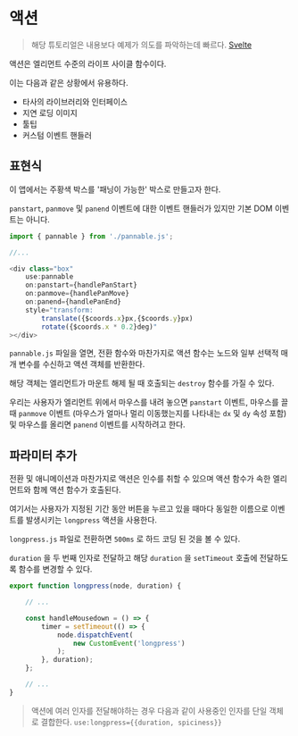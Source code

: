 # 액션

> 해당 튜토리얼은 내용보다 예제가 의도를 파악하는데 빠르다. [Svelte](https://svelte.dev/tutorial/animate)

액션은 엘리먼트 수준의 라이프 사이클 함수이다.

이는 다음과 같은 상황에서 유용하다.

- 타사의 라이브러리와 인터페이스
- 지연 로딩 이미지
- 툴팁
- 커스텀 이벤트 핸들러

## 표현식

이 앱에서는 주황색 박스를 '패닝이 가능한' 박스로 만들고자 한다.

`panstart`, `panmove` 및 `panend` 이벤트에 대한 이벤트 핸들러가 있지만 기본 DOM 이벤트는 아니다.

```javascript
import { pannable } from './pannable.js';

//...

<div class="box"
    use:pannable
    on:panstart={handlePanStart}
    on:panmove={handlePanMove}
    on:panend={handlePanEnd}
    style="transform:
        translate({$coords.x}px,{$coords.y}px)
        rotate({$coords.x * 0.2}deg)"
></div>
```

`pannable.js` 파일을 열면, 전환 함수와 마찬가지로 액션 함수는 노드와 일부 선택적 매개 변수를 수신하고 액션 객체를 반환한다.

해당 객체는 엘리먼트가 마운트 해제 될 때 호출되는 `destroy` 함수를 가질 수 있다.

우리는 사용자가 엘리먼트 위에서 마우스를 내려 놓으면 `panstart` 이벤트, 마우스를 끌 때 `panmove` 이벤트 (마우스가 얼마나 멀리 이동했는지를 나타내는 `dx` 및 `dy` 속성 포함) 및 마우스를 올리면 `panend` 이벤트를 시작하려고 한다.

## 파라미터 추가

전환 및 애니메이션과 마찬가지로 액션은 인수를 취할 수 있으며 액션 함수가 속한 엘리먼트와 함께 액션 함수가 호출된다.

여기서는 사용자가 지정된 기간 동안 버튼을 누르고 있을 때마다 동일한 이름으로 이벤트를 발생시키는 `longpress` 액션을 사용한다.

`longpress.js` 파일로 전환하면 `500ms` 로 하드 코딩 된 것을 볼 수 있다.

`duration` 을 두 번째 인자로 전달하고 해당 `duration` 을 `setTimeout` 호출에 전달하도록 함수를 변경할 수 있다.

```javascript
export function longpress(node, duration) {

    // ...

    const handleMousedown = () => {
        timer = setTimeout(() => {
            node.dispatchEvent(
                new CustomEvent('longpress')
            );
        }, duration);
    };

    // ...
}
```

> 액션에 여러 인자를 전달해야하는 경우 다음과 같이 사용중인 인자를 단일 객체로 결합한다. `use:longpress={{duration, spiciness}}`

